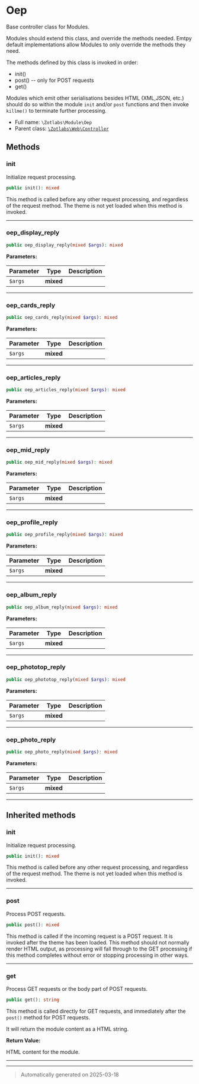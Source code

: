 
# Oep

Base controller class for Modules.

Modules should extend this class, and override the methods needed. Emtpy
default implementations allow Modules to only override the methods they
need.

The methods defined by this class is invoked in order:

  - init()
  - post() -- only for POST requests
  - get()

Modules which emit other serialisations besides HTML (XML,JSON, etc.) should
do so within the module `init` and/or `post` functions and then invoke
`killme()` to terminate further processing.

* Full name: `\Zotlabs\Module\Oep`
* Parent class: [`\Zotlabs\Web\Controller`](../Web/Controller.md)




## Methods


### init

Initialize request processing.

```php
public init(): mixed
```

This method is called before any other request processing, and
regardless of the request method. The theme is not yet loaded when
this method is invoked.










***

### oep_display_reply



```php
public oep_display_reply(mixed $args): mixed
```








**Parameters:**

| Parameter | Type | Description |
|-----------|------|-------------|
| `$args` | **mixed** |  |





***

### oep_cards_reply



```php
public oep_cards_reply(mixed $args): mixed
```








**Parameters:**

| Parameter | Type | Description |
|-----------|------|-------------|
| `$args` | **mixed** |  |





***

### oep_articles_reply



```php
public oep_articles_reply(mixed $args): mixed
```








**Parameters:**

| Parameter | Type | Description |
|-----------|------|-------------|
| `$args` | **mixed** |  |





***

### oep_mid_reply



```php
public oep_mid_reply(mixed $args): mixed
```








**Parameters:**

| Parameter | Type | Description |
|-----------|------|-------------|
| `$args` | **mixed** |  |





***

### oep_profile_reply



```php
public oep_profile_reply(mixed $args): mixed
```








**Parameters:**

| Parameter | Type | Description |
|-----------|------|-------------|
| `$args` | **mixed** |  |





***

### oep_album_reply



```php
public oep_album_reply(mixed $args): mixed
```








**Parameters:**

| Parameter | Type | Description |
|-----------|------|-------------|
| `$args` | **mixed** |  |





***

### oep_phototop_reply



```php
public oep_phototop_reply(mixed $args): mixed
```








**Parameters:**

| Parameter | Type | Description |
|-----------|------|-------------|
| `$args` | **mixed** |  |





***

### oep_photo_reply



```php
public oep_photo_reply(mixed $args): mixed
```








**Parameters:**

| Parameter | Type | Description |
|-----------|------|-------------|
| `$args` | **mixed** |  |





***


## Inherited methods


### init

Initialize request processing.

```php
public init(): mixed
```

This method is called before any other request processing, and
regardless of the request method. The theme is not yet loaded when
this method is invoked.










***

### post

Process POST requests.

```php
public post(): mixed
```

This method is called if the incoming request is a POST request. It is
invoked after the theme has been loaded. This method should not normally
render HTML output, as processing will fall through to the GET processing
if this method completes without error or stopping processing in other
ways.










***

### get

Process GET requests or the body part of POST requests.

```php
public get(): string
```

This method is called directly for GET requests, and immediately after the
`post()` method for POST requests.

It will return the module content as a HTML string.







**Return Value:**

HTML content for the module.




***


***
> Automatically generated on 2025-03-18

